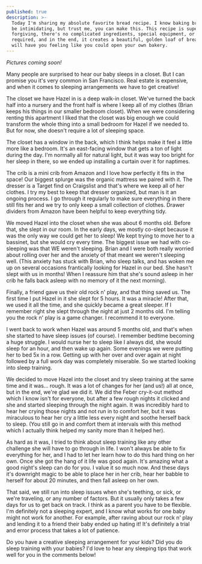 ```yaml
---
published: true
description: >-
  Today I'm sharing my absolute favorite bread recipe. I know baking bread can
  be intimidating, but trust me, you can make this. This recipe is super
  forgiving, there's no complicated ingredients, special equipment, or kneading
  required, and in the end, it creates a beautiful, golden loaf of bread that
  will have you feeling like you could open your own bakery.
---
```

*Pictures coming soon!*

Many people are surprised to hear our baby sleeps in a closet. But I can promise you it's very common in San Francisco. Real estate is expensive, and when it comes to sleeping arrangements we have to get creative!

The closet we have Hazel in is a deep walk-in closet. We've turned the back half into a nursery and the front half is where I keep all of my clothes (Brian keeps his things in our smaller bedroom closet). When we were considering renting this apartment I liked that the closet was big enough we could transform the whole thing into a small bedroom for Hazel if we needed to. But for now, she doesn't require a lot of sleeping space. 

The closet has a window in the back, which I think helps make it feel a little more like a bedroom. It's an east-facing window that gets a ton of light during the day. I'm normally all for natural light, but it was way too bright for her sleep in there, so we ended up installing a curtain over it for naptimes.

The crib is a mini crib from Amazon and I love how perfectly it fits in the space! Our biggest splurge was the organic mattress we paired with it. The dresser is a Target find on Craigslist and that's where we keep all of her clothes. I try my best to keep that dresser organized, but man is it an ongoing process. I go through it regularly to make sure everything in there still fits her and we try to only keep a small collection of clothes. Drawer dividers from Amazon have been helpful to keep everything tidy.

We moved Hazel into the closet when she was about 6 months old. Before that, she slept in our room. In the early days, we mostly co-slept because it was the only way we could get her to sleep! We kept trying to move her to a bassinet, but she would cry every time. The biggest issue we had with co-sleeping was that WE weren't sleeping. Brian and I were both really worried about rolling over her and the anxiety of that meant we weren't sleeping well. (This anxiety has stuck with Brian, who sleep talks, and has woken me up on several occasions frantically looking for Hazel in our bed. She hasn't slept with us in months! When I reassure him that she's sound asleep in her crib he falls back asleep with no memory of it the next morning).

Finally, a friend gave us their old rock n' play, and that thing saved us. The first time I put Hazel in it she slept for 5 hours. It was a miracle! After that, we used it all the time, and she quickly became a great sleeper. If I remember right she slept through the night at just 2 months old. I'm telling you the rock n' play is a game changer. I recommend it to everyone.

I went back to work when Hazel was around 5 months old, and that's when she started to have sleep issues (of course). I remember bedtime becoming a huge struggle. I would nurse her to sleep like I always did, she would sleep for an hour, and then wake up again. Some evenings we were putting her to bed 5x in a row. Getting up with her over and over again at night followed by a full work day was completely miserable. So we started looking into sleep training. 

We decided to move Hazel into the closet and try sleep training at the same time and it was... rough. It was a lot of changes for her (and us!) all at once, but in the end, we're glad we did it. We did the Feber cry-it-out method which I know isn't for everyone, but after a few rough nights it clicked and she and started sleeping through the night again. It was incredibly hard to hear her crying those nights and not run in to comfort her, but it was miraculous to hear her cry a little less every night and soothe herself back to sleep. (You still go in and comfort them at intervals with this method which I actually think helped my sanity more than it helped her). 

As hard as it was, I tried to think about sleep training like any other challenge she will have to go through in life. I won't always be able to fix everything for her, and I had to let her learn how to do this hard thing on her own. Once she got the hang of it life was good again. It's amazing what a good night's sleep can do for you. I value it so much now. And these days it's downright magic to be able to place her in her crib, hear her babble to herself for about 20 minutes, and then fall asleep on her own. 

That said, we still run into sleep issues when she's teething, or sick, or we're traveling, or any number of factors. But it usually only takes a few days for us to get back on track. I think as a parent you have to be flexible. I'm definitely not a sleeping expert, and I know what works for one baby might not work for another. For example, after raving about our rock n' play and lending it to a friend their baby ended up hating it! It's definitely a trial and error process that takes a lot of patience. 

Do you have a creative sleeping arrangement for your kids? Did you do sleep training with your babies? I'd love to hear any sleeping tips that work well for you in the comments below! 








